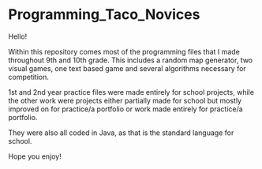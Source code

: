 # Programming_Taco_Novices
Hello!

Within this repository comes most of the programming files that I made throughout 9th and 10th grade. This includes a random map generator, two visual games, one text based game and several algorithms necessary for competition.

1st and 2nd year practice files were made entirely for school projects, while the other work were projects either partially made for school but mostly improved on for practice/a portfolio or work made entirely for practice/a portfolio.

They were also all coded in Java, as that is the standard language for school.

Hope you enjoy!

